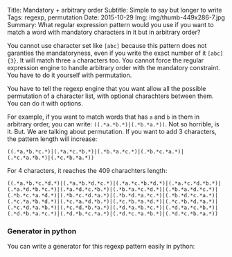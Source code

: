 Title: Mandatory + arbitrary order
Subtitle: Simple to say but longer to write
Tags: regexp, permutation
Date: 2015-10-29
Img: img/thumb-449x286-7.jpg
Summary: What regular expression pattern would you use if you want to match a word with mandatory characters in it but in arbitrary order?


You cannot use character set like `[abc]` because this pattern does not garanties the mandatoryness, even if you write the
exact number of it `[abc]{3}`. It will match three `a` characters too. You cannot force the regular expression engine to
handle arbitrary order with the mandatory constraint. You have to do it yourself with permutation.

You have to tell the regexp engine that you want allow all the possible permutation of a character list, with optional
charachters between them. You can do it with options.

For example, if you want to match words that has `a` and `b` in them in arbitrary order, you can write: `((.*a.*b.*)|(.*b.*a.*))`.
Not so horrible, is it. But. We are talking about permutation. If you want to add 3 characters, the pattern length will increase:

```
((.*a.*b.*c.*)|(.*a.*c.*b.*)|(.*b.*a.*c.*)|(.*b.*c.*a.*)|(.*c.*a.*b.*)|(.*c.*b.*a.*))
```

For 4 characters, it reaches the 409 charachters length:
```
((.*a.*b.*c.*d.*)|(.*a.*b.*d.*c.*)|(.*a.*c.*b.*d.*)|(.*a.*c.*d.*b.*)|(.*a.*d.*b.*c.*)|(.*a.*d.*c.*b.*)|(.*b.*a.*c.*d.*)|(.*b.*a.*d.*c.*)|(.*b.*c.*a.*d.*)|(.*b.*c.*d.*a.*)|(.*b.*d.*a.*c.*)|(.*b.*d.*c.*a.*)|(.*c.*a.*b.*d.*)|(.*c.*a.*d.*b.*)|(.*c.*b.*a.*d.*)|(.*c.*b.*d.*a.*)|(.*c.*d.*a.*b.*)|(.*c.*d.*b.*a.*)|(.*d.*a.*b.*c.*)|(.*d.*a.*c.*b.*)|(.*d.*b.*a.*c.*)|(.*d.*b.*c.*a.*)|(.*d.*c.*a.*b.*)|(.*d.*c.*b.*a.*))
```

### Generator in python

You can write a generator for this regexp pattern easily in python:

<div class="gist" data-gist-id="8cf9e3d6c8ce2ca36ce8" data-gist-show-spinner="true"></div>
